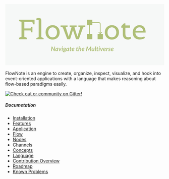 ![FlowNote](docs/images/logo.png)

FlowNote is an engine to create, organize, inspect, visualize, and hook into event-oriented applications with a language that makes reasoning about flow-based paradigms easily.  

[![Check out or community on Gitter!](https://badges.gitter.im/flownote/community.svg)](https://gitter.im/flownote/community?utm_source=badge&utm_medium=badge&utm_campaign=pr-badge)

##### Documetation
* [Installation](docs/01-installation.md)
* [Features](docs/06-features.md)
* [Application](docs/02-application.md)
* [Flow](docs/03-flow.md)
* [Nodes](docs/04-nodes.md)
* [Channels](docs/05-channels.md)
* [Concepts](docs/07-language.md)
* [Language](docs/08-language.md)
* [Contribution Overview](docs/09-contribution.md)
* [Roadmap](docs/10-roadmap.md)
* [Known Problems](docs/11-known-problems.md)